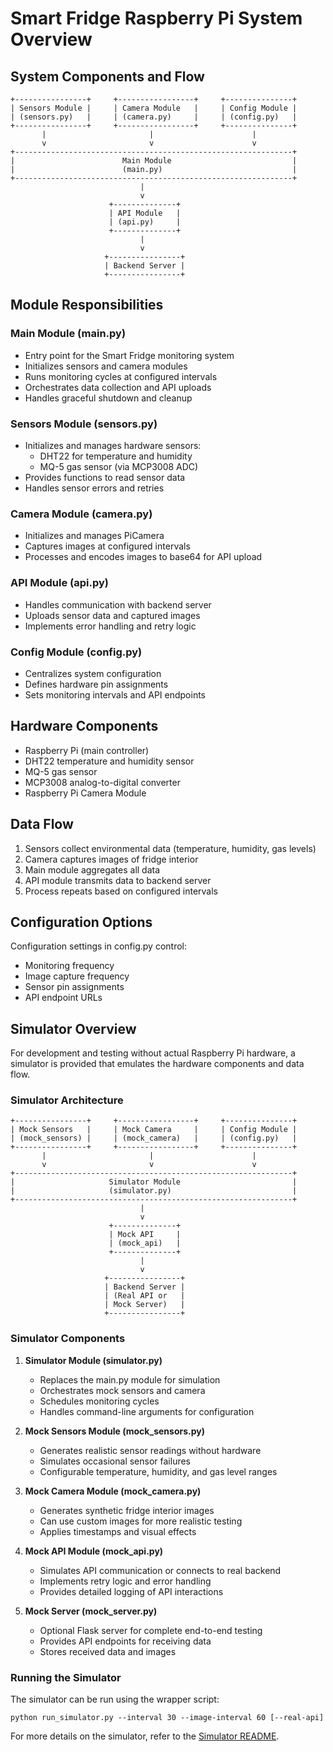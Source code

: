 # Smart Fridge Raspberry Pi System Overview

## System Components and Flow

```
+----------------+     +-----------------+     +---------------+
| Sensors Module |     | Camera Module   |     | Config Module |
| (sensors.py)   |     | (camera.py)     |     | (config.py)   |
+----------------+     +-----------------+     +---------------+
       |                       |                      |
       v                       v                      v
+--------------------------------------------------------------+
|                        Main Module                           |
|                        (main.py)                             |
+--------------------------------------------------------------+
                             |
                             v
                      +--------------+
                      | API Module   |
                      | (api.py)     |
                      +--------------+
                             |
                             v
                     +----------------+
                     | Backend Server |
                     +----------------+
```

## Module Responsibilities

### Main Module (main.py)
- Entry point for the Smart Fridge monitoring system
- Initializes sensors and camera modules
- Runs monitoring cycles at configured intervals
- Orchestrates data collection and API uploads
- Handles graceful shutdown and cleanup

### Sensors Module (sensors.py)
- Initializes and manages hardware sensors:
  - DHT22 for temperature and humidity
  - MQ-5 gas sensor (via MCP3008 ADC)
- Provides functions to read sensor data
- Handles sensor errors and retries

### Camera Module (camera.py)
- Initializes and manages PiCamera
- Captures images at configured intervals
- Processes and encodes images to base64 for API upload

### API Module (api.py)
- Handles communication with backend server
- Uploads sensor data and captured images
- Implements error handling and retry logic

### Config Module (config.py)
- Centralizes system configuration
- Defines hardware pin assignments
- Sets monitoring intervals and API endpoints

## Hardware Components
- Raspberry Pi (main controller)
- DHT22 temperature and humidity sensor
- MQ-5 gas sensor
- MCP3008 analog-to-digital converter
- Raspberry Pi Camera Module

## Data Flow
1. Sensors collect environmental data (temperature, humidity, gas levels)
2. Camera captures images of fridge interior
3. Main module aggregates all data
4. API module transmits data to backend server
5. Process repeats based on configured intervals

## Configuration Options
Configuration settings in config.py control:
- Monitoring frequency
- Image capture frequency
- Sensor pin assignments
- API endpoint URLs

## Simulator Overview

For development and testing without actual Raspberry Pi hardware, a simulator is provided that emulates the hardware components and data flow.

### Simulator Architecture

```
+----------------+     +-----------------+     +---------------+
| Mock Sensors   |     | Mock Camera     |     | Config Module |
| (mock_sensors) |     | (mock_camera)   |     | (config.py)   |
+----------------+     +-----------------+     +---------------+
       |                       |                      |
       v                       v                      v
+--------------------------------------------------------------+
|                     Simulator Module                         |
|                     (simulator.py)                           |
+--------------------------------------------------------------+
                             |
                             v
                      +--------------+
                      | Mock API     |
                      | (mock_api)   |
                      +--------------+
                             |
                             v
                     +----------------+
                     | Backend Server |
                     | (Real API or   |
                     | Mock Server)   |
                     +----------------+
```

### Simulator Components

1. **Simulator Module (simulator.py)**
   - Replaces the main.py module for simulation
   - Orchestrates mock sensors and camera
   - Schedules monitoring cycles
   - Handles command-line arguments for configuration

2. **Mock Sensors Module (mock_sensors.py)**
   - Generates realistic sensor readings without hardware
   - Simulates occasional sensor failures
   - Configurable temperature, humidity, and gas level ranges

3. **Mock Camera Module (mock_camera.py)**
   - Generates synthetic fridge interior images
   - Can use custom images for more realistic testing
   - Applies timestamps and visual effects

4. **Mock API Module (mock_api.py)**
   - Simulates API communication or connects to real backend
   - Implements retry logic and error handling
   - Provides detailed logging of API interactions

5. **Mock Server (mock_server.py)**
   - Optional Flask server for complete end-to-end testing
   - Provides API endpoints for receiving data
   - Stores received data and images

### Running the Simulator

The simulator can be run using the wrapper script:

```
python run_simulator.py --interval 30 --image-interval 60 [--real-api]
```

For more details on the simulator, refer to the [Simulator README](simulator/README.md). 